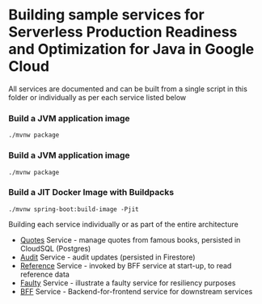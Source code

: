 # Building sample services for Serverless Production Readiness and Optimization for Java in Google Cloud 
All services are documented and can be built from a single script in this folder or individually as per each service listed below

### Build a JVM application image
```
./mvnw package 
```

### Build a JVM application image
```
./mvnw package 
```

### Build a JIT Docker Image with Buildpacks
```
./mvnw spring-boot:build-image -Pjit
```
Building each service individually or as part of the entire architecture
* [Quotes](quotes/README.md) Service - manage quotes from famous books, persisted in CloudSQL (Postgres)
* [Audit](audit/README.md) Service - audit updates (persisted in Firestore)
* [Reference](reference/README.md) Service - invoked by BFF service at start-up, to read reference data
* [Faulty](faulty/README.md) Service - illustrate a faulty service for resiliency purposes
* [BFF](bff/README.md) Service - Backend-for-frontend service for downstream services


